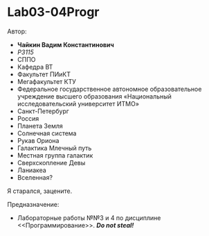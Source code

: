 # Lab03-04Progr
Автор:
- **Чайкин Вадим Константинович**
- *P3115*
- СППО
- Кафедра ВТ
- Факультет ПИиКТ
- Мегафакультет КТУ
- Федеральное государственное автономное образовательное учреждение высшего образования «Национальный исследовательский университет ИТМО»
- Санкт-Петербург
- Россия
- Планета Земля
- Солнечная система
- Рукав Ориона
- Галактика Млечный путь
- Местная группа галактик
- Сверхскопление Девы
- Ланиакеа
- Вселенная?

Я старался, зацените.

Предназначение:
- Лабораторные работы №№3 и 4 по дисциплине <<Программирование>>.
***Do not steal!***

